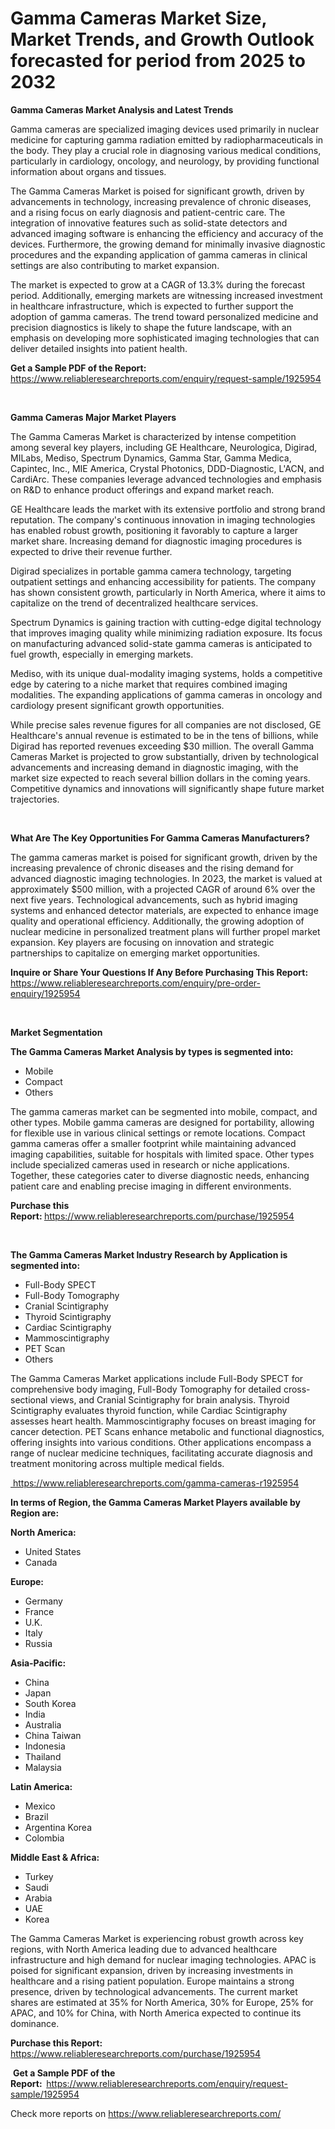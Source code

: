 <p><h1>Gamma Cameras Market Size, Market Trends, and Growth Outlook forecasted for period from 2025 to 2032</h1></p><p><strong>Gamma Cameras Market Analysis and Latest Trends</strong></p>
<p><p>Gamma cameras are specialized imaging devices used primarily in nuclear medicine for capturing gamma radiation emitted by radiopharmaceuticals in the body. They play a crucial role in diagnosing various medical conditions, particularly in cardiology, oncology, and neurology, by providing functional information about organs and tissues.</p><p>The Gamma Cameras Market is poised for significant growth, driven by advancements in technology, increasing prevalence of chronic diseases, and a rising focus on early diagnosis and patient-centric care. The integration of innovative features such as solid-state detectors and advanced imaging software is enhancing the efficiency and accuracy of the devices. Furthermore, the growing demand for minimally invasive diagnostic procedures and the expanding application of gamma cameras in clinical settings are also contributing to market expansion.</p><p>The market is expected to grow at a CAGR of 13.3% during the forecast period. Additionally, emerging markets are witnessing increased investment in healthcare infrastructure, which is expected to further support the adoption of gamma cameras. The trend toward personalized medicine and precision diagnostics is likely to shape the future landscape, with an emphasis on developing more sophisticated imaging technologies that can deliver detailed insights into patient health.</p></p>
<p><strong>Get a Sample PDF of the Report:&nbsp;</strong> <a href="https://www.reliableresearchreports.com/enquiry/request-sample/1925954?utm_campaign=3009&utm_medium=2&utm_source=Github&utm_content=ia&utm_term=28032025&utm_id=gamma-cameras">https://www.reliableresearchreports.com/enquiry/request-sample/1925954</a></p>
<p>&nbsp;</p>
<p><strong>Gamma Cameras Major Market Players</strong></p>
<p><p>The Gamma Cameras Market is characterized by intense competition among several key players, including GE Healthcare, Neurologica, Digirad, MILabs, Mediso, Spectrum Dynamics, Gamma Star, Gamma Medica, Capintec, Inc., MIE America, Crystal Photonics, DDD-Diagnostic, L'ACN, and CardiArc. These companies leverage advanced technologies and emphasis on R&D to enhance product offerings and expand market reach.</p><p>GE Healthcare leads the market with its extensive portfolio and strong brand reputation. The company's continuous innovation in imaging technologies has enabled robust growth, positioning it favorably to capture a larger market share. Increasing demand for diagnostic imaging procedures is expected to drive their revenue further.</p><p>Digirad specializes in portable gamma camera technology, targeting outpatient settings and enhancing accessibility for patients. The company has shown consistent growth, particularly in North America, where it aims to capitalize on the trend of decentralized healthcare services.</p><p>Spectrum Dynamics is gaining traction with cutting-edge digital technology that improves imaging quality while minimizing radiation exposure. Its focus on manufacturing advanced solid-state gamma cameras is anticipated to fuel growth, especially in emerging markets.</p><p>Mediso, with its unique dual-modality imaging systems, holds a competitive edge by catering to a niche market that requires combined imaging modalities. The expanding applications of gamma cameras in oncology and cardiology present significant growth opportunities.</p><p>While precise sales revenue figures for all companies are not disclosed, GE Healthcare's annual revenue is estimated to be in the tens of billions, while Digirad has reported revenues exceeding $30 million. The overall Gamma Cameras Market is projected to grow substantially, driven by technological advancements and increasing demand in diagnostic imaging, with the market size expected to reach several billion dollars in the coming years. Competitive dynamics and innovations will significantly shape future market trajectories.</p></p>
<p>&nbsp;</p>
<p><strong>What Are The Key Opportunities For Gamma Cameras Manufacturers?</strong></p>
<p><p>The gamma cameras market is poised for significant growth, driven by the increasing prevalence of chronic diseases and the rising demand for advanced diagnostic imaging technologies. In 2023, the market is valued at approximately $500 million, with a projected CAGR of around 6% over the next five years. Technological advancements, such as hybrid imaging systems and enhanced detector materials, are expected to enhance image quality and operational efficiency. Additionally, the growing adoption of nuclear medicine in personalized treatment plans will further propel market expansion. Key players are focusing on innovation and strategic partnerships to capitalize on emerging market opportunities.</p></p>
<p><strong>Inquire or Share Your Questions If Any Before Purchasing This Report:</strong> <a href="https://www.reliableresearchreports.com/enquiry/pre-order-enquiry/1925954?utm_campaign=3009&utm_medium=2&utm_source=Github&utm_content=ia&utm_term=28032025&utm_id=gamma-cameras">https://www.reliableresearchreports.com/enquiry/pre-order-enquiry/1925954</a></p>
<p>&nbsp;</p>
<p><strong>Market Segmentation</strong></p>
<p><strong>The Gamma Cameras Market Analysis by types is segmented into:</strong></p>
<p><ul><li>Mobile</li><li>Compact</li><li>Others</li></ul></p>
<p><p>The gamma cameras market can be segmented into mobile, compact, and other types. Mobile gamma cameras are designed for portability, allowing for flexible use in various clinical settings or remote locations. Compact gamma cameras offer a smaller footprint while maintaining advanced imaging capabilities, suitable for hospitals with limited space. Other types include specialized cameras used in research or niche applications. Together, these categories cater to diverse diagnostic needs, enhancing patient care and enabling precise imaging in different environments.</p></p>
<p><strong>Purchase this Report:&nbsp;</strong><a href="https://www.reliableresearchreports.com/purchase/1925954?utm_campaign=3009&utm_medium=2&utm_source=Github&utm_content=ia&utm_term=28032025&utm_id=gamma-cameras">https://www.reliableresearchreports.com/purchase/1925954</a></p>
<p>&nbsp;</p>
<p><strong>The Gamma Cameras Market Industry Research by Application is segmented into:</strong></p>
<p><ul><li>Full-Body SPECT</li><li>Full-Body Tomography</li><li>Cranial Scintigraphy</li><li>Thyroid Scintigraphy</li><li>Cardiac Scintigraphy</li><li>Mammoscintigraphy</li><li>PET Scan</li><li>Others</li></ul></p>
<p><p>The Gamma Cameras Market applications include Full-Body SPECT for comprehensive body imaging, Full-Body Tomography for detailed cross-sectional views, and Cranial Scintigraphy for brain analysis. Thyroid Scintigraphy evaluates thyroid function, while Cardiac Scintigraphy assesses heart health. Mammoscintigraphy focuses on breast imaging for cancer detection. PET Scans enhance metabolic and functional diagnostics, offering insights into various conditions. Other applications encompass a range of nuclear medicine techniques, facilitating accurate diagnosis and treatment monitoring across multiple medical fields.</p></p>
<p><a href="https://www.reliableresearchreports.com/gamma-cameras-r1925954?utm_campaign=3009&utm_medium=2&utm_source=Github&utm_content=ia&utm_term=28032025&utm_id=gamma-cameras">&nbsp;https://www.reliableresearchreports.com/gamma-cameras-r1925954</a></p>
<p><strong>In terms of Region, the Gamma Cameras Market Players available by Region are:</strong></p>
<p>
    <p> <strong> North America: </strong>
        <ul>
            <li>United States</li>
            <li>Canada</li>
        </ul>
        </p> 
    <p> <strong> Europe: </strong>
        <ul>
            <li>Germany</li>
            <li>France</li>
            <li>U.K.</li>
            <li>Italy</li>
            <li>Russia</li>
        </ul>
        </p> 
    <p> <strong> Asia-Pacific: </strong>
        <ul>
            <li>China</li>
            <li>Japan</li>
            <li>South Korea</li>
            <li>India</li>
            <li>Australia</li>
            <li>China Taiwan</li>
            <li>Indonesia</li>
            <li>Thailand</li>
            <li>Malaysia</li>
        </ul>
        </p> 
    <p> <strong> Latin America: </strong>
        <ul>
            <li>Mexico</li>
            <li>Brazil</li>
            <li>Argentina Korea</li>
            <li>Colombia</li>
        </ul>
        </p> 
    <p> <strong> Middle East & Africa: </strong>
        <ul>
            <li>Turkey</li>
            <li>Saudi</li>
            <li>Arabia</li>
            <li>UAE</li>
            <li>Korea</li>
        </ul>
    </p>
    </p>
<p><p>The Gamma Cameras Market is experiencing robust growth across key regions, with North America leading due to advanced healthcare infrastructure and high demand for nuclear imaging technologies. APAC is poised for significant expansion, driven by increasing investments in healthcare and a rising patient population. Europe maintains a strong presence, driven by technological advancements. The current market shares are estimated at 35% for North America, 30% for Europe, 25% for APAC, and 10% for China, with North America expected to continue its dominance.</p></p>
<p><strong>Purchase this Report: </strong><a href="https://www.reliableresearchreports.com/purchase/1925954?utm_campaign=3009&utm_medium=2&utm_source=Github&utm_content=ia&utm_term=28032025&utm_id=gamma-cameras">https://www.reliableresearchreports.com/purchase/1925954</a></p>
<p>&nbsp;<strong>Get a Sample PDF of the Report:&nbsp;&nbsp;</strong><a href="https://www.reliableresearchreports.com/enquiry/request-sample/1925954?utm_campaign=3009&utm_medium=2&utm_source=Github&utm_content=ia&utm_term=28032025&utm_id=gamma-cameras">https://www.reliableresearchreports.com/enquiry/request-sample/1925954</a></p>
<p><strong></strong></p>
<p>Check more reports on <a href="https://www.reliableresearchreports.com/?utm_campaign=3009&utm_medium=2&utm_source=Github&utm_content=ia&utm_term=28032025&utm_id=gamma-cameras">https://www.reliableresearchreports.com/</a></p>